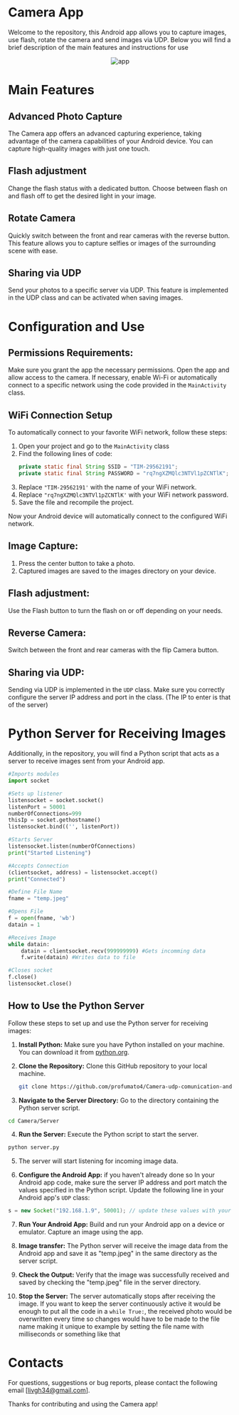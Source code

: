 # Camera App
Welcome to the repository, this Android app allows you to capture images, use flash, rotate the camera and send images via UDP. Below you will find a brief description of the main features and instructions for use 

<p align="center">
  <img src="app.png" alt="app">
</p>


# Main Features

## Advanced Photo Capture

The Camera app offers an advanced capturing experience, taking advantage of the camera capabilities of your Android device. You can capture high-quality images with just one touch.

## Flash adjustment

Change the flash status with a dedicated button. Choose between flash on and flash off to get the desired light in your image.

## Rotate Camera

Quickly switch between the front and rear cameras with the reverse button. This feature allows you to capture selfies or images of the surrounding scene with ease.

## Sharing via UDP

Send your photos to a specific server via UDP. This feature is implemented in the UDP class and can be activated when saving images.

# Configuration and Use

## Permissions Requirements:

Make sure you grant the app the necessary permissions. Open the app and allow access to the camera.
If necessary, enable Wi-Fi or automatically connect to a specific network using the code provided in the `MainActivity` class.

## WiFi Connection Setup

To automatically connect to your favorite WiFi network, follow these steps:
1. Open your project and go to the `MainActivity` class
2. Find the following lines of code:
    ```java
   private static final String SSID = "TIM-29562191";
   private static final String PASSWORD = "rq7ngXZMQlc3NTVl1pZCNTlK";
    ```
3. Replace `"TIM-29562191'` with the name of your WiFi network.
4. Replace `"rq7ngXZMQlc3NTVl1pZCNTlK'` with your WiFi network password.
5. Save the file and recompile the project.

Now your Android device will automatically connect to the configured WiFi network.

## Image Capture:
1. Press the center button to take a photo.
2. Captured images are saved to the images directory on your device.

## Flash adjustment:
Use the Flash button to turn the flash on or off depending on your needs.

## Reverse Camera:
Switch between the front and rear cameras with the flip Camera button.

## Sharing via UDP:
Sending via UDP is implemented in the `UDP` class. Make sure you correctly configure the server IP address and port in the class. (The IP to enter is that of the server)

# Python Server for Receiving Images

Additionally, in the repository, you will find a Python script that acts as a server to receive images sent from your Android app.

```python
#Imports modules
import socket

#Sets up listener
listensocket = socket.socket()
listenPort = 50001
numberOfConnections=999
thisIp = socket.gethostname()
listensocket.bind(('', listenPort))

#Starts Server
listensocket.listen(numberOfConnections)
print("Started Listening")

#Accepts Connection
(clientsocket, address) = listensocket.accept()
print("Connected")

#Define File Name
fname = "temp.jpeg"

#Opens File
f = open(fname, 'wb')
datain = 1

#Receives Image
while datain:
    datain = clientsocket.recv(999999999) #Gets incomming data
    f.write(datain) #Writes data to file

#Closes socket
f.close()
listensocket.close()
```

## How to Use the Python Server

Follow these steps to set up and use the Python server for receiving images:

1. **Install Python:**
   Make sure you have Python installed on your machine. You can download it from [python.org](https://www.python.org/).

2. **Clone the Repository:**
   Clone this GitHub repository to your local machine.
   ```bash
   git clone https://github.com/profumato4/Camera-udp-comunication-andoird--and-server-python.git


3. **Navigate to the Server Directory:**
Go to the directory containing the Python server script.
```bash
cd Camera/Server
```

4. **Run the Server:**
Execute the Python script to start the server.
```bash
python server.py
```
5. The server will start listening for incoming image data.

6. **Configure the Android App:**
if you haven't already done so In your Android app code, make sure the server IP address and port match the values ​​specified in the Python script. Update the following line in your Android app's `UDP` class:
```java
s = new Socket("192.168.1.9", 50001); // update these values ​​with your server ip and your server port
```

7. **Run Your Android App:**
Build and run your Android app on a device or emulator. Capture an image using the app.

8. **Image transfer:**
The Python server will receive the image data from the Android app and save it as "temp.jpeg" in the same directory as the server script.

9. **Check the Output:**
Verify that the image was successfully received and saved by checking the "temp.jpeg" file in the server directory.

10. **Stop the Server:**
The server automatically stops after receiving the image. If you want to keep the server continuously active it would be enough to put all the code in a `while True:`, the received photo would be overwritten every time so changes would have to be made to the file name making it unique to example by setting the file name with milliseconds or something like that

# Contacts
For questions, suggestions or bug reports, please contact the following email [livgh34@gmail.com].

Thanks for contributing and using the Camera app!
